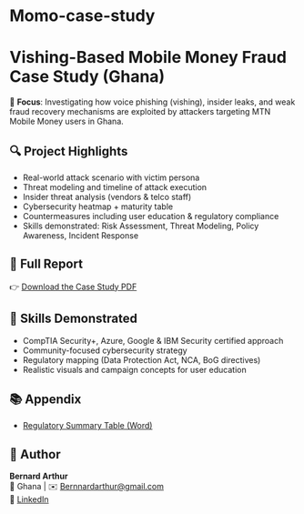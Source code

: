 # Momo-case-study

# Vishing-Based Mobile Money Fraud Case Study (Ghana)

📌 **Focus**: Investigating how voice phishing (vishing), insider leaks, and weak fraud recovery mechanisms are exploited by attackers targeting MTN Mobile Money users in Ghana.

## 🔍 Project Highlights

- Real-world attack scenario with victim persona
- Threat modeling and timeline of attack execution
- Insider threat analysis (vendors & telco staff)
- Cybersecurity heatmap + maturity table
- Countermeasures including user education & regulatory compliance
- Skills demonstrated: Risk Assessment, Threat Modeling, Policy Awareness, Incident Response

## 📄 Full Report
👉 [Download the Case Study PDF](./Bernard%20Arthur%20Case%20Study%20Report.pdf)

## 🎯 Skills Demonstrated
- CompTIA Security+, Azure, Google & IBM Security certified approach
- Community-focused cybersecurity strategy
- Regulatory mapping (Data Protection Act, NCA, BoG directives)
- Realistic visuals and campaign concepts for user education



## 📚 Appendix
- [Regulatory Summary Table (Word)](./appendix/regulatory_framework_summary_table.docx)

## 🧠 Author
**Bernard Arthur**  
📍 Ghana | ✉️ Bernnardarthur@gmail.com  
🔗 [LinkedIn](https://linkedin.com/in/johndoe-cybersecurity)


